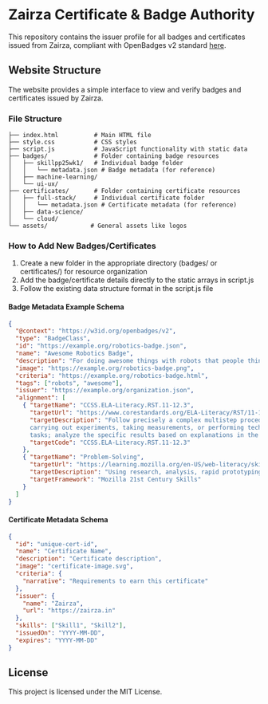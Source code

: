 # Zairza Certificate & Badge Authority

This repository contains the issuer profile for all badges and certificates issued from Zairza, compliant with OpenBadges v2 standard [here](https://www.imsglobal.org/sites/default/files/Badges/OBv2p0Final/index.html#Profile).

## Website Structure

The website provides a simple interface to view and verify badges and certificates issued by Zairza.

### File Structure

```
├── index.html          # Main HTML file
├── style.css           # CSS styles
├── script.js           # JavaScript functionality with static data
├── badges/             # Folder containing badge resources
│   ├── skillpp25wk1/   # Individual badge folder
│   │   └── metadata.json # Badge metadata (for reference)
│   ├── machine-learning/
│   └── ui-ux/
├── certificates/       # Folder containing certificate resources
│   ├── full-stack/     # Individual certificate folder
│   │   └── metadata.json # Certificate metadata (for reference)
│   ├── data-science/
│   └── cloud/
└── assets/            # General assets like logos
```

### How to Add New Badges/Certificates

1. Create a new folder in the appropriate directory (badges/ or certificates/) for resource organization
2. Add the badge/certificate details directly to the static arrays in script.js
3. Follow the existing data structure format in the script.js file

#### Badge Metadata Example Schema

```json
{
  "@context": "https://w3id.org/openbadges/v2",
  "type": "BadgeClass",
  "id": "https://example.org/robotics-badge.json",
  "name": "Awesome Robotics Badge",
  "description": "For doing awesome things with robots that people think is pretty great.",
  "image": "https://example.org/robotics-badge.png",
  "criteria": "https://example.org/robotics-badge.html",
  "tags": ["robots", "awesome"],
  "issuer": "https://example.org/organization.json",
  "alignment": [
    { "targetName": "CCSS.ELA-Literacy.RST.11-12.3",
      "targetUrl": "https://www.corestandards.org/ELA-Literacy/RST/11-12/3",
      "targetDescription": "Follow precisely a complex multistep procedure when
      carrying out experiments, taking measurements, or performing technical
      tasks; analyze the specific results based on explanations in the text.",
      "targetCode": "CCSS.ELA-Literacy.RST.11-12.3"
    },
    { "targetName": "Problem-Solving",
      "targetUrl": "https://learning.mozilla.org/en-US/web-literacy/skills#problem-solving",
      "targetDescription": "Using research, analysis, rapid prototyping, and feedback to formulate a problem and develop, test, and refine the solution/plan.",
      "targetFramework": "Mozilla 21st Century Skills"
    }
  ]
}
```

#### Certificate Metadata Schema

```json
{
  "id": "unique-cert-id",
  "name": "Certificate Name",
  "description": "Certificate description",
  "image": "certificate-image.svg",
  "criteria": {
    "narrative": "Requirements to earn this certificate"
  },
  "issuer": {
    "name": "Zairza",
    "url": "https://zairza.in"
  },
  "skills": ["Skill1", "Skill2"],
  "issuedOn": "YYYY-MM-DD",
  "expires": "YYYY-MM-DD"
}
```

## License

This project is licensed under the MIT License.
